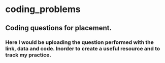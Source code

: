 # coding_problems
## Coding questions for placement.

### Here I would be uploading the question performed with the link, data and code. Inorder to create a useful resource and to track my practice.
